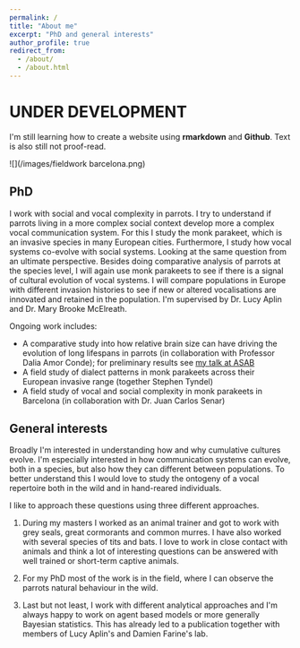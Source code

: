 ```yaml
---
permalink: /
title: "About me"
excerpt: "PhD and general interests"
author_profile: true
redirect_from: 
  - /about/
  - /about.html
---
```


# UNDER DEVELOPMENT

I'm still learning how to create a website using **rmarkdown** and **Github**. Text is also still not proof-read. 

![](/images/fieldwork barcelona.png)

## PhD

I work with social and vocal complexity in parrots. I try to understand if parrots living in a more complex social context develop more a complex vocal communication system. For this I study the monk parakeet, which is an invasive species in many European cities. Furthermore, I study how vocal systems co-evolve with social systems. Looking at the same question from an ultimate perspective. Besides doing comparative analysis of parrots at the species level, I will again use monk parakeets to see if there is a signal of cultural evolution of vocal systems. I will compare populations in Europe with different invasion histories to see if new or altered vocalisations are innovated and retained in the population. I'm supervised by Dr. Lucy Aplin and Dr. Mary Brooke McElreath. 

Ongoing work includes:

* A comparative study into how relative brain size can have driving the evolution of long lifespans in parrots (in collaboration with Professor Dalia Amor Conde); for preliminary results see [my talk at ASAB](https://www.youtube.com/watch?v=UuZCXxjj8S8&t=79s)
* A field study of dialect patterns in monk parakeets across their European invasive range (together Stephen Tyndel)
* A field study of vocal and social complexity in monk parakeets in Barcelona (in collaboration with Dr. Juan Carlos Senar)

## General interests

Broadly I'm interested in understanding how and why cumulative cultures evolve. I'm especially interested in how communication systems can evolve, both in a species, but also how they can different between populations. To better understand this I would love to study the ontogeny of a vocal repertoire both in the wild and in hand-reared individuals. 

I like to approach these questions using three different approaches. 

1. During my masters I worked as an animal trainer and got to work with grey seals, great cormorants and common murres. I have also worked with several species of tits and bats. I love to work in close contact with animals and think a lot of interesting questions can be answered with well trained or short-term captive animals. 

2. For my PhD most of the work is in the field, where I can observe the parrots natural behaviour in the wild. 

3. Last but not least, I work with different analytical approaches and I'm always happy to work on agent based models or more generally Bayesian statistics. This has already led to a publication together with members of Lucy Aplin's and Damien Farine's lab. 

